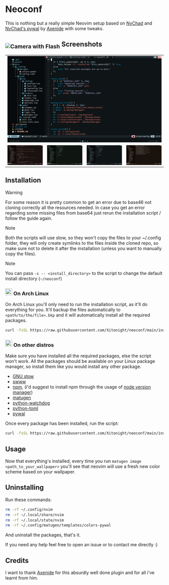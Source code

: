 # Neoconf

This is nothing but a really simple Neovim setup based on [NvChad](https://nvchad.com/) and [NvChad's pywal](https://github.com/NvChad/pywal) by [Axenide](https://github.com/Axenide) with some tweaks.

<h2><sub><img src="https://raw.githubusercontent.com/Tarikul-Islam-Anik/Animated-Fluent-Emojis/master/Emojis/Objects/Camera%20with%20Flash.png" alt="Camera with Flash" width="25" height="25" /></sub> Screenshots</h2>

<table align="center">
  <tr>
    <td colspan="4"><img src="assets/1.png"></td>
  </tr>
  <tr>
    <td colspan="1"><img src="assets/2.png"></td>
    <td colspan="1"><img src="assets/3.png"></td>
    <td colspan="1" align="center"><img src="assets/4.png"></td>
    <td colspan="1" align="center"><img src="assets/5.png"></td>
  </tr>
</table>

## Installation

> [!WARNING]
> For some reason it is pretty common to get an error due to base46 not cloning correctly all the resources needed. In case you get an error regarding some missing files from base64 just rerun the installation script / follow the guide again.

> [!NOTE]
> Both the scripts will use stow, so they won't copy the files to your ~/.config folder, they will only create symlinks to the files inside the cloned repo, so make sure not to delete it after the installation (unless you want to manually copy the files).

> [!NOTE]
> You can pass `-s -- <install_directory>` to the script to change the default install directory (`~/neoconf`)

<h3><img src="http://wiki.installgentoo.com/images/f/f9/Arch-linux-logo.png" width=22 height=22/> On Arch Linux</h3>

On Arch Linux you'll only need to run the installation script, as it'll do everything for you. It'll backup the files automatically to `<path/to/the/file>.bkp` and it will automatically install all the required packages.

```bash
curl -fsSL https://raw.githubusercontent.com/Xitonight/neoconf/main/install_arch.sh | bash
```

<h3><img src="http://wiki.installgentoo.com/images/5/5b/Ubuntu.png" width=22 height=22/> On other distros</h3>

Make sure you have installed all the required packages, else the script won't work.
All the packages should be available on your Linux package manager, so install them like you would install any other package.

- [GNU stow](https://www.gnu.org/software/stow/)
- [swww](https://github.com/LGFae/swww)
- [npm](https://www.npmjs.com), (i'd suggest to install npm through the usage of [node version manager](https://github.com/nvm-sh/nvm))
- [matugen](https://github.com/InioX/matugen) 
- [python-watchdog](https://pypi.org/project/watchdog/)
- [python-toml]( https://pypi.org/project/toml/ )
- [pywal](https://github.com/dylanaraps/pywal) 

Once every package has been installed, run the script:

```bash
curl -fsSL https://raw.githubusercontent.com/Xitonight/neoconf/main/install.sh | bash
```

## Usage

Now that everything's installed, every time you run `matugen image <path_to_your_wallpaper>` you'll see that neovim will use a fresh new color scheme based on your wallpaper. 

## Uninstalling

Run these commands:

```bash
rm -rf ~/.config/nvim
rm -rf ~/.local/share/nvim
rm -rf ~/.local/state/nvim
rm -rf ~/.config/matugen/templates/colors-pywal
```

And uninstall the packages, that's it.

If you need any help feel free to open an issue or to contact me directly :)

## Credits

I want to thank [Axenide](https://github.com/Axenide) for this absurdly well done plugin and for all i've learnt from him.
